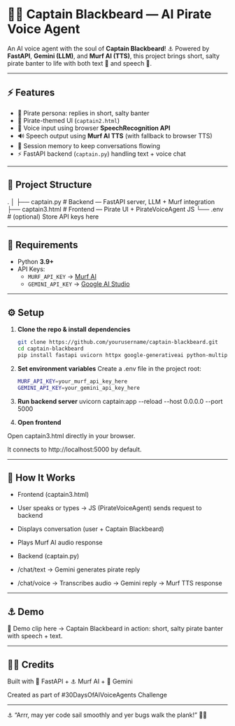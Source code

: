 # 🏴‍☠️ Captain Blackbeard — AI Pirate Voice Agent

An AI voice agent with the soul of **Captain Blackbeard**! ⚓ Powered by **FastAPI**, **Gemini (LLM)**, and **Murf AI (TTS)**, this project brings short, salty pirate banter to life with both text 💬 and speech 🎤.  

---

## ⚡ Features

- 🏴 Pirate persona: replies in short, salty banter  
- 🎨 Pirate-themed UI (`captain2.html`)  
- 🎤 Voice input using browser **SpeechRecognition API**  
- 🔊 Speech output using **Murf AI TTS** (with fallback to browser TTS)  
- 📜 Session memory to keep conversations flowing  
- ⚡ FastAPI backend (`captain.py`) handling text + voice chat  

---

## 📂 Project Structure

.
│
├── captain.py # Backend — FastAPI server, LLM + Murf integration
├── captain3.html # Frontend — Pirate UI + PirateVoiceAgent JS
└── .env # (optional) Store API keys here  


---

## 🔑 Requirements

- Python **3.9+**  
- API Keys:  
  - `MURF_API_KEY` → [Murf AI](https://murf.ai/)  
  - `GEMINI_API_KEY` → [Google AI Studio](https://aistudio.google.com/)  

---

## ⚙️ Setup

1. **Clone the repo & install dependencies**
   ```bash
   git clone https://github.com/yourusername/captain-blackbeard.git
   cd captain-blackbeard
   pip install fastapi uvicorn httpx google-generativeai python-multipart python-dotenv  


2. **Set environment variables**
Create a .env file in the project root:
   ```bash
   MURF_API_KEY=your_murf_api_key_here
   GEMINI_API_KEY=your_gemini_api_key_here
   ```

3. **Run backend server**
uvicorn captain:app --reload --host 0.0.0.0 --port 5000

4. **Open frontend**

Open captain3.html directly in your browser.

It connects to http://localhost:5000 by default.  

---

## 🚢 How It Works

- Frontend (captain3.html)

- User speaks or types → JS (PirateVoiceAgent) sends request to backend

- Displays conversation (user + Captain Blackbeard)

- Plays Murf AI audio response

- Backend (captain.py)

- /chat/text → Gemini generates pirate reply

- /chat/voice → Transcribes audio → Gemini reply → Murf TTS response  

---

## ⚓ Demo

🎥 Demo clip here → Captain Blackbeard in action: short, salty pirate banter with speech + text.

---

## 🏴‍☠️ Credits

Built with 🐍 FastAPI + ⚓ Murf AI + 🧭 Gemini

Created as part of #30DaysOfAIVoiceAgents Challenge  

---

⚓ “Arrr, may yer code sail smoothly and yer bugs walk the plank!” 🏴‍☠️